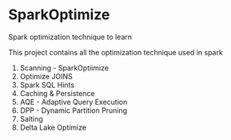 # SparkOptimize
Spark optimization technique to learn

This project contains all the optimization technique used in spark
1. Scanning - SparkOptiimize
2. Optimize JOINS
3. Spark SQL Hints
4. Caching & Persistence
5. AQE -  Adaptive Query Execution
6. DPP - Dynamic Partition Pruning
7. Salting
8. Delta Lake Optimize
